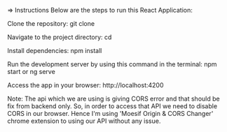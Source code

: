 ⇒ Instructions Below are the steps to run this React Application:

 Clone the repository: git clone
 
 Navigate to the project directory: cd

 Install dependencies: npm install
 
 Run the development server by using this command in the terminal: npm start or ng serve
 
 Access the app in your browser: http://localhost:4200

 Note: The api which we are using is giving CORS error and that should be fix from backend only. So, in order to access that API we need to disable CORS in our browser. Hence I'm using 'Moesif Origin & CORS Changer' chrome extension to using our API without any issue.
